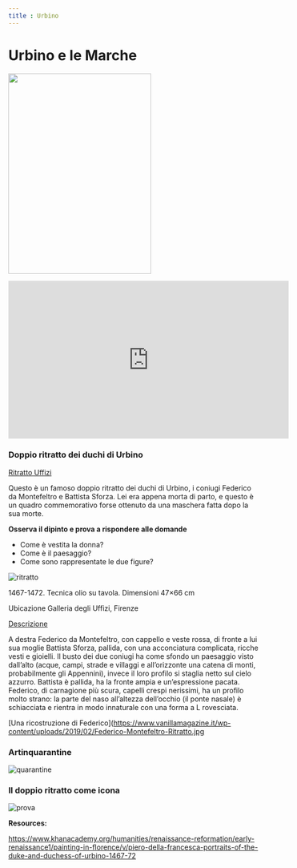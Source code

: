 ```yaml
---
title : Urbino
---
```

# Urbino e le Marche
<img src="https://images-na.ssl-images-amazon.com/images/I/915cWJc83UL._AC_SL1500_.jpg" 
width="285" height="400"> 

<iframe width="560" height="315" src="    https://www.youtube.com/embed/C22iEpHO4a4" frameborder="0" allow="accelerometer; autoplay; encrypted-media; gyroscope; picture-in-picture" allowfullscreen></iframe>


### Doppio ritratto dei duchi di Urbino

[Ritratto Uffizi](https://www.uffizi.it/opere/i-duchi-di-urbino-federico-da-montefeltro-e-battista-sforza#&gid=1&pid=1)

Questo è un famoso doppio ritratto dei duchi di Urbino, i coniugi Federico da Montefeltro e Battista Sforza. 
Lei era appena morta di parto, e questo è un quadro commemorativo forse ottenuto da una maschera fatta dopo la sua morte.

**Osserva il dipinto e prova a rispondere alle domande**
- Come è vestita la donna? 
- Come è il paesaggio?
- Come sono rappresentate le due figure?



![ritratto](https://upload.wikimedia.org/wikipedia/commons/8/86/Piero_della_Francesca_044.jpg)

1467-1472.
Tecnica	olio su tavola.
Dimensioni	47×66 cm

Ubicazione	Galleria degli Uffizi, Firenze

[Descrizione](https://www.vanillamagazine.it/federico-da-montefeltro-la-storia-dei-ritratti-del-duca-sfregiato/)

A destra Federico da Montefeltro, con cappello e veste rossa, di fronte a lui sua moglie Battista Sforza, pallida, con una acconciatura complicata, ricche vesti e gioielli.
Il busto dei due coniugi ha come sfondo un paesaggio visto dall’alto (acque, campi, strade e villaggi e all’orizzonte una catena di monti, probabilmente gli Appennini), invece il loro profilo si staglia netto sul cielo azzurro. Battista è pallida, ha la fronte ampia e un’espressione pacata. Federico, di carnagione più scura, capelli crespi nerissimi, ha un profilo molto strano: la parte del naso all’altezza dell’occhio (il ponte nasale) è schiacciata e rientra in modo innaturale con una forma a L rovesciata.

[Una ricostruzione di Federico](https://www.vanillamagazine.it/wp-content/uploads/2019/02/Federico-Montefeltro-Ritratto.jpg

### Artinquarantine
![quarantine]({{site.baseurl}}/img/1531A32C-9438-44DC-8502-0E3346E72286.jpeg)

### Il doppio ritratto come icona 
![prova](https://encrypted-tbn0.gstatic.com/images?q=tbn:ANd9GcRiNEWLc3SWrApOexk8q2wE-MB3QTaoF-A7DlEjbgVJXJtkxaxaFZG43NVo&s=10)


**Resources:**

https://www.khanacademy.org/humanities/renaissance-reformation/early-renaissance1/painting-in-florence/v/piero-della-francesca-portraits-of-the-duke-and-duchess-of-urbino-1467-72 
